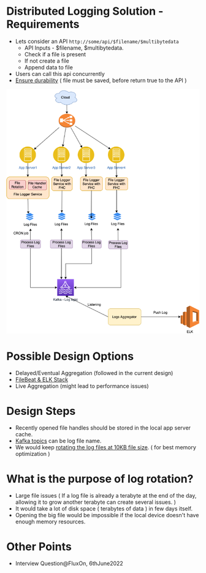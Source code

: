 # Distributed Logging Solution - Requirements
- Lets consider an API `http://some/api/$filename/$multibytedata`
  - API Inputs - $filename, $multibytedata.
  - Check if a file is present
  - If not create a file
  - Append data to file
- Users can call this api concurrently
- [Ensure durability](../../1_HLDDesignComponents/0_SystemGlossaries/Durability.md) ( file must be saved, before return true to the API )

![img.png](assets/Logging-File-Aggregation.drawio.png)

# Possible Design Options
- Delayed/Eventual Aggregation (followed in the current design)
- [FileBeat & ELK Stack](../../1_HLDDesignComponents/7_MonitoringTools/ELK.md)
- Live Aggregation (might lead to performance issues)

# Design Steps
- Recently opened file handles should be stored in the local app server cache.
- [Kafka topics](../../1_HLDDesignComponents/4_MessageBrokers/Kafka/Readme.md) can be log file name.
- We would keep [rotating the log files at 10KB file size](https://www.mezmo.com/learn-log-management/what-is-log-rotation-how-does-it-work). ( for best memory optimization )

# What is the purpose of log rotation?
- Large file issues ( If a log file is already a terabyte at the end of the day, allowing it to grow another terabyte can create several issues. )
- It would take a lot of disk space ( terabytes of data ) in few days itself.
- Opening the big file would be impossible if the local device doesn't have enough memory resources.
 
# Other Points
- Interview Question@FluxOn, 6thJune2022